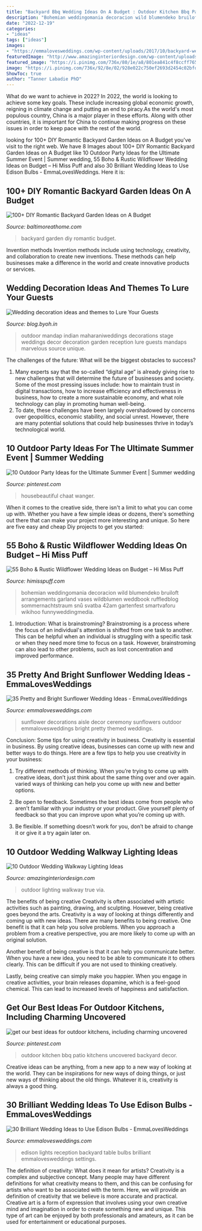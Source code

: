```yaml
---
title: "Backyard Bbq Wedding Ideas On A Budget : Outdoor Kitchen Bbq Patio Kitchens Uncovered Backyard Decor"
description: "Bohemian weddingomania decoracion wild blumendeko bruiloft arrangements garland vases wildblumen weddbook ruffledblog sommernachtstraum snů svatba 42am gartenfest smartvaforu wikihoo funnyweddingmedia"
date: "2022-12-19"
categories:
- "ideas"
tags: ["ideas"]
images:
- "https://emmalovesweddings.com/wp-content/uploads/2017/10/backyard-wedding-ideas-with-edison-bulb-string-lights.jpg"
featuredImage: "http://www.amazinginteriordesign.com/wp-content/uploads/2017/08/10-Outdoor-Wedding-Walkway-Lighting-Ideas-5.jpg"
featured_image: "https://i.pinimg.com/736x/80/1e/a8/801ea841c4f8ccff765113c2822d9555.jpg"
image: "https://i.pinimg.com/736x/92/8e/02/928e022c750ef2693d2454c02bfde28e.jpg"
ShowToc: true
author: "Tanner Labadie PhD"
---
```



What do we want to achieve in 2022?
In 2022, the world is looking to achieve some key goals. These include increasing global economic growth, reigning in climate change and putting an end to piracy.As the world's most populous country, China is a major player in these efforts. Along with other countries, it is important for China to continue making progress on these issues in order to keep pace with the rest of the world.

	

		
looking for 100+ DIY Romantic Backyard Garden Ideas on A Budget you've visit to the right web. We have 8 Images about 100+ DIY Romantic Backyard Garden Ideas on A Budget like 10 Outdoor Party Ideas for the Ultimate Summer Event | Summer wedding, 55 Boho &amp; Rustic Wildflower Wedding Ideas on Budget – Hi Miss Puff and also 30 Brilliant Wedding Ideas to Use Edison Bulbs - EmmaLovesWeddings. Here it is:
		
    
## 100+ DIY Romantic Backyard Garden Ideas On A Budget

<img loading=lazy src="http://www.baltimoreathome.com/wp-content/uploads/2018/02/DIY-Romantic-Backyard-Garden-Ideas-on-A-Budget-33.jpg" onerror="this.onerror=null;this.src='https://tse3.mm.bing.net/th?id=OIP.oRSHg_YXHecSf4W1NhBtSAHaK_&amp;pid=15.1';" alt="100+ DIY Romantic Backyard Garden Ideas on A Budget">

_Source: baltimoreathome.com_

>backyard garden diy romantic budget. 

	

Invention methods
Invention methods include using technology, creativity, and collaboration to create new inventions. These methods can help businesses make a difference in the world and create innovative products or services.

    
## Wedding Decoration Ideas And Themes To Lure Your Guests

<img loading=lazy src="http://blog.byoh.in/wp-content/uploads/2016/04/Outdoor-wedding-ideas-2.jpg" onerror="this.onerror=null;this.src='https://tse1.mm.bing.net/th?id=OIP.nHgeIqT46OviNx0aolnjRwHaLH&amp;pid=15.1';" alt="Wedding decoration ideas and themes to Lure Your Guests">

_Source: blog.byoh.in_

>outdoor mandap indian maharaniweddings decorations stage weddings decor decoration garden reception lure guests mandaps marvelous source unique. 

	

The challenges of the future: What will be the biggest obstacles to success?
1. Many experts say that the so-called “digital age” is already giving rise to new challenges that will determine the future of businesses and society. Some of the most pressing issues include: how to maintain trust in digital transactions, how to increase efficiency and effectiveness in business, how to create a more sustainable economy, and what role technology can play in promoting human well-being.
2. To date, these challenges have been largely overshadowed by concerns over geopolitics, economic stability, and social unrest. However, there are many potential solutions that could help businesses thrive in today’s technological world.

    
## 10 Outdoor Party Ideas For The Ultimate Summer Event | Summer Wedding

<img loading=lazy src="https://i.pinimg.com/736x/80/1e/a8/801ea841c4f8ccff765113c2822d9555.jpg" onerror="this.onerror=null;this.src='https://tse3.mm.bing.net/th?id=OIP.p6jPOTVHwRUMUfLVhmVUqwHaLH&amp;pid=15.1';" alt="10 Outdoor Party Ideas for the Ultimate Summer Event | Summer wedding">

_Source: pinterest.com_

>housebeautiful chaat wanger. 

	

When it comes to the creative side, there isn't a limit to what you can come up with. Whether you have a few simple ideas or dozens, there's something out there that can make your project more interesting and unique. So here are five easy and cheap Diy projects to get you started: 

    
## 55 Boho &amp; Rustic Wildflower Wedding Ideas On Budget – Hi Miss Puff

<img loading=lazy src="https://www.himisspuff.com/wp-content/uploads/2016/09/bohemian-wedding-tablescape.jpg" onerror="this.onerror=null;this.src='https://tse2.mm.bing.net/th?id=OIP.gbbqiXVy6UJdjlpuDWZf0wHaLH&amp;pid=15.1';" alt="55 Boho &amp; Rustic Wildflower Wedding Ideas on Budget – Hi Miss Puff">

_Source: himisspuff.com_

>bohemian weddingomania decoracion wild blumendeko bruiloft arrangements garland vases wildblumen weddbook ruffledblog sommernachtstraum snů svatba 42am gartenfest smartvaforu wikihoo funnyweddingmedia. 

	

1. Introduction: What is brainstroming?
Brainstroming is a process where the focus of an individual's attention is shifted from one task to another. This can be helpful when an individual is struggling with a specific task or when they need more time to focus on a task. However, brainstroming can also lead to other problems, such as lost concentration and improved performance.

    
## 35 Pretty And Bright Sunflower Wedding Ideas - EmmaLovesWeddings

<img loading=lazy src="https://emmalovesweddings.com/wp-content/uploads/2019/08/outdoor-wedding-aisle-decorations-with-mason-jars-and-sunflowers.jpg" onerror="this.onerror=null;this.src='https://tse4.mm.bing.net/th?id=OIP.5wZnyJ6QtHZIvfh-vzflnQHaLG&amp;pid=15.1';" alt="35 Pretty and Bright Sunflower Wedding Ideas - EmmaLovesWeddings">

_Source: emmalovesweddings.com_

>sunflower decorations aisle decor ceremony sunflowers outdoor emmalovesweddings bright pretty themed weddings. 

	

Conclusion: Some tips for using creativity in business.
Creativity is essential in business. By using creative ideas, businesses can come up with new and better ways to do things. Here are a few tips to help you use creativity in your business:
1. Try different methods of thinking. When you’re trying to come up with creative ideas, don’t just think about the same thing over and over again. varied ways of thinking can help you come up with new and better options.

2. Be open to feedback. Sometimes the best ideas come from people who aren’t familiar with your industry or your product. Give yourself plenty of feedback so that you can improve upon what you’re coming up with.

3. Be flexible. If something doesn’t work for you, don’t be afraid to change it or give it a try again later on.

    
## 10 Outdoor Wedding Walkway Lighting Ideas

<img loading=lazy src="http://www.amazinginteriordesign.com/wp-content/uploads/2017/08/10-Outdoor-Wedding-Walkway-Lighting-Ideas-5.jpg" onerror="this.onerror=null;this.src='https://tse1.mm.bing.net/th?id=OIP.78Y3VYgLCweQYYCmiLsOXQHaLJ&amp;pid=15.1';" alt="10 Outdoor Wedding Walkway Lighting Ideas">

_Source: amazinginteriordesign.com_

>outdoor lighting walkway true via. 

	

The benefits of being creative
Creativity is often associated with artistic activities such as painting, drawing, and sculpting. However, being creative goes beyond the arts. Creativity is a way of looking at things differently and coming up with new ideas.
There are many benefits to being creative. One benefit is that it can help you solve problems. When you approach a problem from a creative perspective, you are more likely to come up with an original solution.

Another benefit of being creative is that it can help you communicate better. When you have a new idea, you need to be able to communicate it to others clearly. This can be difficult if you are not used to thinking creatively.

Lastly, being creative can simply make you happier. When you engage in creative activities, your brain releases dopamine, which is a feel-good chemical. This can lead to increased levels of happiness and satisfaction.

    
## Get Our Best Ideas For Outdoor Kitchens, Including Charming Uncovered

<img loading=lazy src="https://i.pinimg.com/736x/92/8e/02/928e022c750ef2693d2454c02bfde28e.jpg" onerror="this.onerror=null;this.src='https://tse3.mm.bing.net/th?id=OIP.DRFCDe5aXO0UpQocCN766wAAAA&amp;pid=15.1';" alt="get our best ideas for outdoor kitchens, including charming uncovered">

_Source: pinterest.com_

>outdoor kitchen bbq patio kitchens uncovered backyard decor. 

	

Creative ideas can be anything, from a new app to a new way of looking at the world. They can be inspirations for new ways of doing things, or just new ways of thinking about the old things. Whatever it is, creativity is always a good thing.

    
## 30 Brilliant Wedding Ideas To Use Edison Bulbs - EmmaLovesWeddings

<img loading=lazy src="https://emmalovesweddings.com/wp-content/uploads/2017/10/backyard-wedding-ideas-with-edison-bulb-string-lights.jpg" onerror="this.onerror=null;this.src='https://tse3.mm.bing.net/th?id=OIP.fJGAwD_jFqgjDubIHVxp1gHaLG&amp;pid=15.1';" alt="30 Brilliant Wedding Ideas to Use Edison Bulbs - EmmaLovesWeddings">

_Source: emmalovesweddings.com_

>edison lights reception backyard table bulbs brilliant emmalovesweddings settings. 

	

The definition of creativity: What does it mean for artists?
Creativity is a complex and subjective concept. Many people may have different definitions for what creativity means to them, and this can be confusing for artists who want to be associated with the term. Here, we will provide an definition of creativity that we believe is more accurate and practical. Creative art is a form of expression that involves using your own creative mind and imagination in order to create something new and unique. This type of art can be enjoyed by both professionals and amateurs, as it can be used for entertainment or educational purposes.

